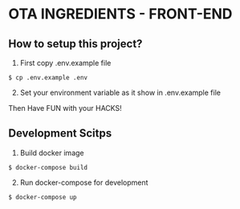 # OTA INGREDIENTS - FRONT-END

## How to setup this project?

1. First copy .env.example file

```
$ cp .env.example .env
```

2. Set your environment variable as it show in .env.example file

Then Have FUN with your HACKS!

## Development Scitps

1. Build docker image

```
$ docker-compose build
```

2. Run docker-compose for development

```
$ docker-compose up
```
